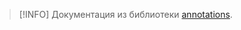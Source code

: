 > [!INFO]
> Документация из библиотеки [annotations](../../annotations/index.md).

<!--@include: @/api/annotations/Аннотации/Аннотация.md-->
